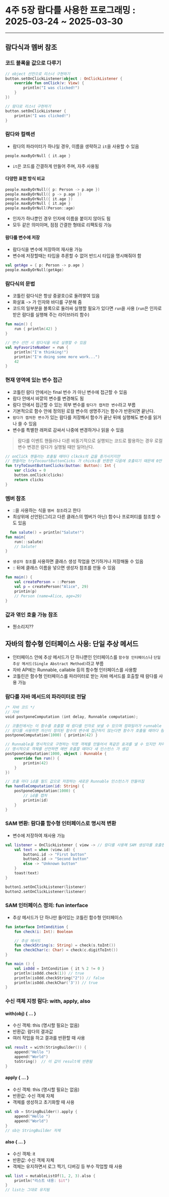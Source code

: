 # 4주 5장 람다를 사용한 프로그래밍 : 2025-03-24 ~ 2025-03-30

---

## 람다식과 멤버 참조

### 코드 블록을 값으로 다루기

```kotlin
// object 선언으로 리스너 구현하기
button.setOnClickListener(object : OnClickListener {
    override fun onClick(v: View) {
        println("I was clicked!")
    }
})

// 람다로 리스너 구현하기
button.setOnClickListener {
    printin("I was clicked!")
}
```

### 람다와 컬렉션

- 람다의 파라미터가 하나일 경우, 이름을 생략하고 `it`을 사용할 수 있음

```kotlin
people.maxByOrNull { it.age }
```

- `it`은 코드를 간결하게 만들어 주며, 자주 사용됨

#### 다양한 표현 방식 비교

```kotlin
people.maxByOrNull({ p: Person -> p.age })
people.maxByOrNull({ p -> p.age })
people.maxByOrNull({ it.age })
people.maxByOrNull { it.age }
people.maxByOrNull(Person::age)
```

- 인자가 하나뿐인 경우 인자에 이름을 붙이지 않아도 됨
- 모두 같은 의미이며, 점점 간결한 형태로 리팩토링 가능

#### 람다를 변수에 저장

- 람다식을 변수에 저장하여 재사용 가능
- 변수에 저장할때는 타입을 추론할 수 없어 반드시 타입을 명시해줘야 함

```kotlin
val getAge = { p: Person -> p.age }
people.maxByOrNull(getAge)
```

### 람다식의 문법

- 코틀린 람다식은 항상 중괄호{}로 둘려쌓여 있음
- 화살표 -> 가 인자와 바디를 구분해 줌
- 코드의 일부분을 블록으로 둘러싸 실행할 필요가 있다면 `run`을 사용 (`run`은 인자로 받은 람다를 실행해 주는 라이브러리 함수)

```kotlin
fun main() {
    run { println(42) }
}

// 변수 선언 시 람다식을 바로 실행할 수 있음 
val myFavoriteNumber = run {
    println("I'm thinking!")
    printin("I'm doing some more work...")
    42
}
```

### 현재 영역에 있는 변수 접근

- 코틀린 람다 안에서는 final 번수 가 아닌 변수에 접근할 수 있음
- 람다 안에서 바깥의 변수를 변경해도 됨
- 람다 안에서 접근할 수 있는 외부 변수를 `람다가 캡처한 변수`라고 부름
- 기본적으로 함수 안에 정의된 로컬 변수의 생명주기는 함수가 반환되면 끝난다.
- `람다가 캡처한 변수`가 있는 람다를 저장해서 함수가 끝난 뒤에 실행해도 변수를 읽거나 쓸 수 있음
- 변수를 특별한 래퍼로 감싸서 나중에 변경하거나 읽을 수 있음

> 람다를 이벤트 핸들러나 다른 비동기적으로 실행되는 코드로 활용하는 경우 로컬 변수 변경은 람다가 실행될 때만 일어난다.

```kotlin
// onCliCk 핸들러는 호출될 때마다 clkcks의 값을 증가시키지만 
// 핸들러는 tryTocourtButtonCicks 가 chicks를 반환한 다음에 호출되기 때문에 0만 관찰됨
fun tryToCountButtonClicks(button: Button): Int {
    var clicks = 0
    button.onClick(clicks)
    return clicks
}
```

### 멤버 참조

- ::을 사용하는 식을 `멤버 참조`라고 한다
- 최상위에 선언된(그리고 다른 클래스의 멤버가 아닌) 함수나 프로퍼티를 참조할 수도 있음

```kotlin
  fun salute() = println("Salute!")
fun main{
    run(::salute)
    // Salute!
}
```

- `생성자 참조`를 사용하면 클래스 생성 작업을 연기하거나 저장해둘 수 있음
- :: 뒤에 클래스 이름을 넣으면 생성자 참조를 만들 수 있음

```kotlin
fun main() {
    val createPerson = ::Person
    val p = createPerson("Alice", 29)
    printin(p)
    // Person (name=Alice, age=29)
}
```

### 값과 엮인 호출 가능 참조
- 뭔소리지??

## 자바의 함수형 인터페이스 사용: 단일 추상 메서드
- 인터페이스 안에 추상 메서드가 단 하나뿐인 인터페이스를 `함수형 인터페이스`나 `단일 추상 메서드(Single Abstract Method)`라고 부름
- 자바 AP에는 Runnable, callable 등의 함수형 인터페이스를 사용함
- 코틀린은 함수형 인터페이스를 파라미터로 받는 자바 메서드를 호출할 때 람다를 사용 가능

### 람다를 자바 메서드의 파라미터로 전달
```kotlin
/* 자바 코드 */
// 자바
void postponeComputation (int delay, Runnable computation);

// 코틀린에서는 이 함수를 호출할 때 람다를 인자로 보낼 수 있으며 컴파일러가 runnable 인스턴스로 변환해준다.
// 람다를 사용하면 자신이 정의된 함수의 변수에 접근하지 않는다면 함수가 호출될 때마다 람다에 해당하는 익명 객체가 재사용 됨
postponeComputation(1000) { printin(42) }

// Runnable을 명시적으로 구현하는 익명 객체를 만들어서 똑같은 효과를 낼 수 있지만 차이가 있음
// 명시적으로 객체를 선언하면 매번 호출할 때마다 새 인스턴스 가 생김
postponeComputation(1000, object : Runnable {
    override fun run() {
        printin(42)
    }
})

// 호출 마다 id를 필드 값으로 저장하는 새로운 Runnable 인스턴스가 만들어짐
fun handleComputation(id: String) {
    postponeComputation(1000) {
        // id를 캡처
        printin(id)
    }
}
```

### SAM 변환: 람다를 함수형 인터페이스로 명시적 변환
- 변수에 저장하여 재사용 가능
```kotlin
val listener = OnClickListener { view -> // 람다를 사용해 SAM 생성자를 호출한다. 
    val text = when (view.id) {
        buttoni.id -> "First button"
        button2.id -> "Second button"
        else -> "Unknown button"
    }
    toast(text)
}

button1.setOnClickListener(listener) 
button2.setOnClickListener(listener)
```

### SAM 인터페이스 정의: fun interface
- 추상 메서드가 단 하나만 들어있는 코틀린 함수형 인터페이스
```kotlin
fun interface IntCondition {
    fun check(i: Int): Boolean

    // 추상 메서드
    fun checkString(s: String) = check(s.toInt())
    fun checkChar(c: Char) = check(c.digitToInt())
}

fun main () {
    val isOdd = IntCondition { it % 2 != 0 }
    println(isOdd.check(1)) // true
    println(isOdd.checkString("2")) // false
    println(isOdd.checkChar('3')) // true
}
```

### 수신 객체 지정 람다: with, apply, also

####  with(obj) { ... }
- 수신 객체: this (명시할 필요는 없음)
- 반환값: 람다의 결과값
- 여러 작업을 하고 결과를 반환할 때 사용
```kotlin
val result = with(StringBuilder()) {
    append("Hello ")
    append("World")
    toString()  // 이 값이 result에 반환됨
}
```

#### apply { ... }
- 수신 객체: this (명시할 필요는 없음)
- 반환값: 수신 객체 자체
- 객체를 생성하고 초기화할 때 사용
```kotlin
val sb = StringBuilder().apply {
    append("Hello ")
    append("World")
}
// sb는 StringBuilder 자체
```

#### also { ... }
- 수신 객체: it
- 반환값: 수신 객체 자체
- 객체는 유지하면서 로그 찍기, 디버깅 등 부수 작업할 때 사용
```kotlin
val list = mutableListOf(1, 2, 3).also {
    println("리스트 내용: $it")
}
// list는 그대로 유지됨
```